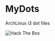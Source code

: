 # MyDots
ArchLinux i3 dot files

<img src="https://www.hackthebox.eu/badge/image/42481" alt="Hack The Box">
